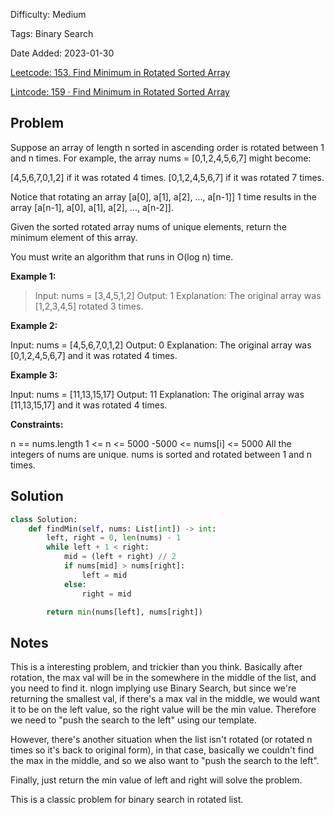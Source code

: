 Difficulty: Medium

Tags: Binary Search

Date Added: 2023-01-30

[Leetcode: 153. Find Minimum in Rotated Sorted Array](https://leetcode.com/problems/find-minimum-in-rotated-sorted-array/)

[Lintcode: 159 · Find Minimum in Rotated Sorted Array](https://www.lintcode.com/problem/159/)

## Problem
Suppose an array of length n sorted in ascending order is rotated between 1 and n times. For example, the array nums = [0,1,2,4,5,6,7] might become:

[4,5,6,7,0,1,2] if it was rotated 4 times.
[0,1,2,4,5,6,7] if it was rotated 7 times.

Notice that rotating an array [a[0], a[1], a[2], ..., a[n-1]] 1 time results in the array [a[n-1], a[0], a[1], a[2], ..., a[n-2]].

Given the sorted rotated array nums of unique elements, return the minimum element of this array.

You must write an algorithm that runs in O(log n) time.

**Example 1:**
>Input: nums = [3,4,5,1,2]
>Output: 1
>Explanation: The original array was [1,2,3,4,5] rotated 3 times.

**Example 2:**

Input: nums = [4,5,6,7,0,1,2]
Output: 0
Explanation: The original array was [0,1,2,4,5,6,7] and it was rotated 4 times.

**Example 3:**

Input: nums = [11,13,15,17]
Output: 11
Explanation: The original array was [11,13,15,17] and it was rotated 4 times.


**Constraints:**

n == nums.length
1 <= n <= 5000
-5000 <= nums[i] <= 5000
All the integers of nums are unique.
nums is sorted and rotated between 1 and n times.

## Solution
```python
class Solution:
    def findMin(self, nums: List[int]) -> int:
        left, right = 0, len(nums) - 1
        while left + 1 < right:
            mid = (left + right) // 2
            if nums[mid] > nums[right]:
                left = mid
            else:
                right = mid

        return min(nums[left], nums[right])

```

## Notes
This is a interesting problem, and trickier than you think. Basically after rotation, the max val will be in the somewhere
in the middle of the list, and you need to find it. nlogn implying use Binary Search, but since we're returning the smallest val,
if there's a max val in the middle, we would want it to be on the left value, so the right value will be the min value. Therefore
we need to "push the search to the left" using our template.

However, there's another situation when the list isn't rotated (or rotated n times so it's back to original form), in that case, basically we
couldn't find the max in the middle, and so we also want to "push the search to the left".

Finally, just return the min value of left and right will solve the problem.

This is a classic problem for binary search in rotated list.

